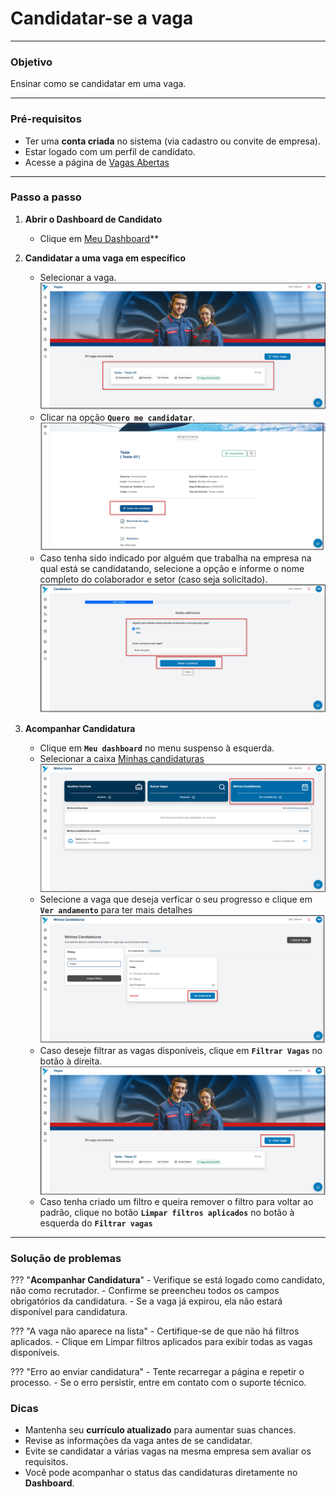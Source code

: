 # <i data-lucide="check" class="icon-lg"></i> Candidatar-se a vaga

---

### <i data-lucide="target" class="icon-lg"></i> Objetivo

Ensinar como se candidatar em uma vaga.

---

### <i data-lucide="square-check" class="icon-lg"></i> Pré-requisitos

- Ter uma **conta criada** no sistema (via cadastro ou convite de empresa).
- Estar logado com um perfil de candidato.
- Acesse a página de [Vagas Abertas](https://www.redeaviacao.com.br/home/vagas)

---

### <i data-lucide="notebook-pen" class="icon-lg"></i> Passo a passo

1. **Abrir o Dashboard de Candidato**
    - Clique em [Meu Dashboard](https://redeaviacao.com.br/dashboard/usu%C3%A1rio)**

2. **Candidatar a uma vaga em específico**
    - Selecionar a vaga.
    ![Tela de selecionar vaga](../imagens/Candidatar-vagas/selecionar-vaga.png)
    - Clicar na opção **`Quero me candidatar`**.
    ![Tela de quero me candidatar](../imagens/Candidatar-vagas/quero-me-candidatar.png)
    - Caso tenha sido indicado por alguém que trabalha na empresa na qual está se candidatando, selecione a opção e informe o nome completo do colaborador e setor (caso seja solicitado). 
    ![Tela de filtros de vaga](../imagens/Candidatar-vagas/candidatura1.png)

3. **Acompanhar Candidatura**
    - Clique em **`Meu dashboard`** no menu suspenso à esquerda.
    - Selecionar a caixa [Minhas candidaturas](https://redeaviacao.com.br/dashboard/usu%C3%A1rio/minhas-candidaturas)
    ![Tela de minhas candidaturas](../imagens/Candidatar-vagas/minhas-candidaturas.png)
    - Selecione a vaga que deseja verficar o seu progresso e clique em **`Ver andamento`** para ter mais detalhes
    ![Tela de ver andamento](../imagens/Candidatar-vagas/ver-andamento.png)
    - Caso deseje filtrar as vagas disponíveis, clique em **`Filtrar Vagas`** no botão à direita.
    ![Tela de filtros de vaga](../imagens/Candidatar-vagas/filtrar-vagas.png)
    - Caso tenha criado um filtro e queira remover o filtro para voltar ao padrão, clique no botão **`Limpar filtros aplicados`** no botão à esquerda do **`Filtrar vagas`** 
    

---

### <i data-lucide="wrench" class="icon-lg"></i> Solução de problemas

??? "**Acompanhar Candidatura**"
    - Verifique se está logado como candidato, não como recrutador.
    - Confirme se preencheu todos os campos obrigatórios da candidatura.
    - Se a vaga já expirou, ela não estará disponível para candidatura.

??? "A vaga não aparece na lista"
    - Certifique-se de que não há filtros aplicados.
    - Clique em Limpar filtros aplicados para exibir todas as vagas disponíveis.

??? "Erro ao enviar candidatura"
    - Tente recarregar a página e repetir o processo.
    - Se o erro persistir, entre em contato com o suporte técnico.    

### <i data-lucide="lightbulb" class="icon-dica"></i> Dicas

- Mantenha seu **currículo atualizado** para aumentar suas chances.
- Revise as informações da vaga antes de se candidatar.
- Evite se candidatar a várias vagas na mesma empresa sem avaliar os requisitos.
- Você pode acompanhar o status das candidaturas diretamente no **Dashboard**.    